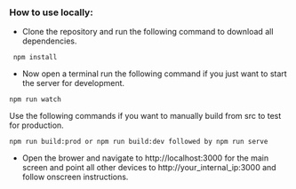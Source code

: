 ### How to use locally:

* Clone the repository and run the following command to download all dependencies.
```
 npm install
```
* Now open a terminal run the following command if you just want to start the server for development.
```
npm run watch
```
Use the following commands if you want to manually build from src to test for production.
```
npm run build:prod or npm run build:dev followed by npm run serve
```
* Open the brower and navigate to http://localhost:3000 for the main screen and point all other devices to http://your_internal_ip:3000 and follow onscreen instructions.

